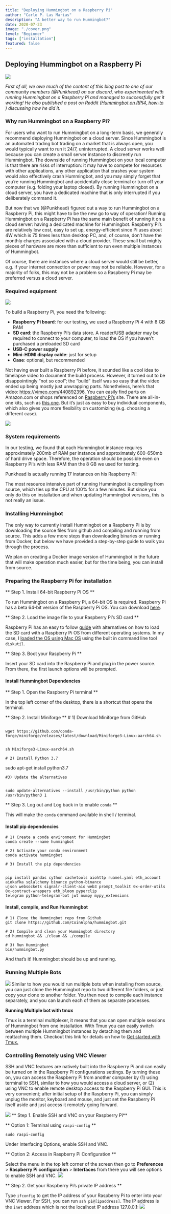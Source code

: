 ```yaml
---
title: "Deploying Hummingbot on a Raspberry Pi"
author: "Carlo P. Las Marias"
description: "A better way to run Hummingbot?"
date: 2020-07-23
image: "./cover.png"
level: "Beginner"
tags: ["installation"]
featured: false
---
```


## Deploying Hummingbot on a Raspberry Pi 
![](./hummingbot.JPG)

*First of all, we owe much of the content of this blog post to one of our community members (@Punkhead) on our discord, who experimented with running Hummingbot on a Raspberry Pi and managed to successfully get it working!  He also published a post on Reddit ([Hummingbot on RPI4, how-to
](https://www.reddit.com/r/Hummingbot/comments/h83lhv/hummingbot_on_rpi4_howto/)) discussing how he did it.*
 
### Why run Hummingbot on a Raspberry Pi?
 
For users who want to run Hummingbot on a long-term basis, we generally recommend deploying Hummingbot on a cloud server.  Since Hummingbot is an automated trading bot trading on a market that is always open, you would typically want to run it 24/7, uninterrupted.  A cloud server works well because you can create a small server instance to discreetly run Hummingbot.  The downside of running Hummingbot on your local computer is that there are risks of interruption: it may have to compete for resources with other applications, any other application that crashes your system would also effectively crash Hummingbot, and you may simply forget that you’re running Hummingbot and accidentally close terminal or turn off your computer (e.g. folding your laptop closed).  By running Hummingbot on a cloud server, you have a dedicated machine that is only interrupted if you deliberately command it.
 
<!-- more -->

But now that we (@Punkhead) figured out a way to run Hummingbot on a Raspberry Pi, this might have to be the new go to way of operation!  Running Hummingbot on a Raspberry Pi has the same main benefit of running it on a cloud server: having a dedicated machine for Hummingbot.  Raspberry Pi’s are relatively low cost, easy to set up, energy-efficient since Pi uses about 4W which is 75 times less than desktop PC, and, of course, don’t have the monthly charges associated with a cloud provider.  These small but mighty pieces of hardware are more than sufficient to run even multiple instances of Hummingbot.

Of course, there are instances where a cloud server would still be better, e.g. if your internet connection or power may not be reliable.  However, for a majority of folks, this may not be a problem so a Raspberry Pi may be preferred versus a cloud server.


### Required equipment
![](./requirement.JPG)
 
To build a Raspberry Pi, you need the following:
* **Raspberry Pi board**: for our testing, we used a Raspberry Pi 4 with 8 GB RAM
* **SD card**: the Raspberry Pi’s data store.  A reader/USB adapter may be required to connect to your computer, to load the OS if you haven’t purchased a preloaded SD card
* **USB-C power supply**
* **Mini-HDMI display cable**: just for setup
* **Case**: optional, but recommended
 
Not having ever built a Raspberry Pi before, it sounded like a cool idea to timelapse video to document the build process.  However, it turned out to be disappointingly “not so cool”; the “build” itself was so easy that the video ended up being mostly just unwrapping parts.  Nonetheless, here’s that video: https://vimeo.com/440892396.
You can easily find parts on Amazon.com or shops referenced on [Raspberry Pi’s](https://www.raspberrypi.org/) site.  There are all-in-one kits, such as [this one](https://www.amazon.com/gp/product/B08956P7LC/).  But it’s just as easy to buy individual components, which also gives you more flexibility on customizing (e.g. choosing a different case).

![](./component.JPG)


### System requirements

In our testing, we found that each Hummingbot instance requires approximately 200mb of RAM per instance and approximately 600-650mb of hard drive space.  Therefore, the operation should be possible even on Raspberry Pi’s with less RAM than the 8 GB we used for testing.
 
Punkhead is actually running 17 instances on his Raspberry Pi!

The most resource intensive part of running Hummingbot is compiling from source, which ties up the CPU at 100% for a few minutes.  But since you only do this on installation and when updating Hummingbot versions, this is not really an issue.


### Installing Hummingbot
The only way to currently install Hummingbot on a Raspberry Pi is by downloading the source files from github and compiling and running from source.  This adds a few more steps than downloading binaries or running from Docker, but below we have provided a step-by-step guide to walk you through the process.

We plan on creating a Docker image version of Hummingbot in the future that will make operation much easier, but for the time being, you can install from source.

### Preparing the Raspberry Pi for installation
** Step 1. Install 64-bit Raspberry Pi OS **

To run Hummingbot on a Raspberry Pi, a 64-bit OS is required. Raspberry Pi has a beta 64-bit version of the Raspberry Pi OS. You can download [here](https://www.raspberrypi.org/forums/viewtopic.php?t=275370).
 
** Step 2. Load the image file to your Raspberry Pi’s SD card **

Raspberry Pi has an easy to follow [guide](https://www.raspberrypi.org/documentation/installation/installing-images/) with alternatives on how to load the SD card with a Raspberry Pi OS from different operating systems.  In my case, I [loaded the OS using Mac OS](https://www.raspberrypi.org/documentation/installation/installing-images/mac.md) using the built in command line tool `diskutil`.

** Step 3. Boot your Raspberry Pi **

Insert your SD card into the Raspberry Pi and plug in the power source. From there, the first launch options will be prompted. 

#### Install Hummingbot Dependencies
** Step 1. Open the Raspberry Pi terminal **

In the top left corner of the desktop, there is a shortcut that opens the terminal.
 
** Step 2.  Install Miniforge **
    # 1) Download Miniforge from GitHub

<p>
<code>
wget https://github.com/conda-forge/miniforge/releases/latest/download/Miniforge3-Linux-aarch64.sh
<br />
sh Miniforge3-Linux-aarch64.sh
</code>
</p>


    # 2) Install Python 3.7 
sudo apt-get install python3.7 
 
    #3) Update the alternatives 
<p>
<code>
sudo update-alternatives --install /usr/bin/python python /usr/bin/python3 1
</code>
</p>


** Step 3. Log out and Log back in to enable `conda` **

This will make the `conda` command available in shell / terminal.

#### Install pip dependencies
```
# 1) Create a conda environment for Hummingbot
conda create --name hummingbot
 
# 2) Activate your conda environment 
conda activate hummingbot

# 3) Install the pip dependencies
```
<p>
<code>
pip install pandas cython cachetools aiohttp ruamel.yaml eth_account aiokafka sqlalchemy binance python-binance
ujson websockets signalr-client-aio web3 prompt_toolkit 0x-order-utils 0x-contract-wrappers eth_bloom pyperclip
telegram python-telegram-bot jwt numpy mypy_extensions 
</code>
</p>

#### Install, compile, and Run Hummingbot
```
# 1) Clone the Hummingbot repo from Github
git clone https://github.com/CoinAlpha/hummingbot.git
 
# 2) Compile and clean your Hummingbot directory
cd hummingbot && ./clean && ./compile 

# 3) Run Hummingbot
bin/hummingbot.py
```
And that’s it!  Hummingbot should be up and running.

 
### Running Multiple Bots

![](./multiple-bot.JPG)
Similar to how you would run multiple bots when installing from source, you can just clone the Hummingbot repo to two different file folders, or just copy your clone to another folder.  You then need to compile each instance separately, and you can launch each of them as separate processes.

**Running Multiple bot with tmux**

Tmux is a terminal multiplexer, it means that you can open multiple sessions of Hummingbot from one installation. With Tmux you can easily switch between multiple Hummingbot instances by detaching them and reattaching them. Checkout this link for details on how to [Get started with Tmux.](https://linuxize.com/post/getting-started-with-tmux/)

### Controlling Remotely using VNC Viewer

SSH and VNC features are natively built into the Raspberry Pi and can easily be turned on in the Raspberry Pi configurations settings.  By turning these on, you can access the Raspberry Pi from another computer by (1) using terminal to SSH, similar to how you would access a cloud server, or (2) using VNC to enable remote desktop access to the Raspberry Pi GUI.  This is very convenient; after initial setup of the Raspberry Pi, you can simply unplug the monitor, keyboard and mouse, and just set the Raspberry Pi itself aside and just access it remotely going forward.

![](./SSH-pi.JPG)
** Step 1. Enable SSH and VNC on your Raspberry Pi**

** Option 1: Terminal using `raspi-config` **
```
sudo raspi-config
```
Under Interfacing Options, enable SSH and VNC.

** Option 2: Access in Raspberry Pi Configuration **

Select the menu in the top left corner of the screen then go to **Preferences** > **Raspberry Pi configuration** > **Interfaces** from there you will see options to enable SSH and VNC.
![](./pi-config.JPG)
 
** Step 2. Get your Raspberry Pi’s private IP address **

Type `ifconfig` to get the IP address of your Raspberry Pi to enter into your VNC Viewer.  For SSH, you can run `ssh pi@[ipaddress]`.  The IP address is the `inet` address which is not the localhost IP address 127.0.0.1:
![](./pi-private-address.JPG)


